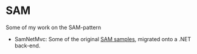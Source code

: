# SAM

Some of my work on the SAM-pattern

* SamNetMvc: Some of the original [SAM samples](https://github.com/jdubray/sam-samples/), migrated onto a .NET back-end.
